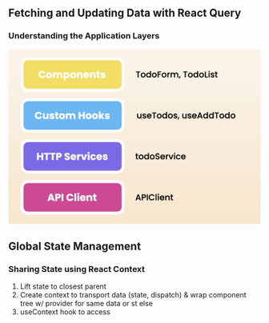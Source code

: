 ## Fetching and Updating Data with React Query

### Understanding the Application Layers

![Alt text](image.png)

## Global State Management

### Sharing State using React Context

1. Lift state to closest parent
2. Create context to transport data (state, dispatch) & wrap component tree w/ provider for same data or st else
3. useContext hook to access
